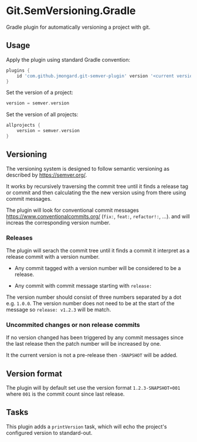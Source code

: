 # Git.SemVersioning.Gradle

Gradle plugin for automatically versioning a project with git.

## Usage

Apply the plugin using standard Gradle convention:

```groovy
plugins {
    id 'com.github.jmongard.git-semver-plugin' version '<current version>'
}
```


Set the version of a project:

```groovy
version = semver.version
```

Set the version of all projects:

```groovy
allprojects {
    version = semver.version
}
```

## Versioning

The versioning system is designed to follow semantic versioning as described by https://semver.org/.

It works by recursively traversing the commit tree until it finds a release tag or commit and then calculating the the new version using from there using commit messages.

The plugin will look for conventional commit messages https://www.conventionalcommits.org/ (`fix:`, `feat:`, `refactor!:`, ...). and will increas the corresponding version number.

### Releases

The plugin will serach the commit tree until it finds a commit it interpret as a release commit with a version number. 

* Any commit tagged with a version number will be considered to be a release.

* Any commit with commit message starting with `release:` 

The version number should consist of three numbers separated by a dot e.g. `1.0.0`. The version number does not need to be at the start of the message so `release: v1.2.3` will be match.

### Uncommited changes or non release commits

If no version changed has been triggered by any commit messages since the last release then the patch number will be increased by one.

It the current version is not a pre-release then `-SNAPSHOT` will be added.

## Version format

The plugin will by default set use the version format `1.2.3-SNAPSHOT+001` where `001` is the commit count since last release.

Tasks
-----
This plugin adds a `printVersion` task, which will echo the project's configured version
to standard-out.

